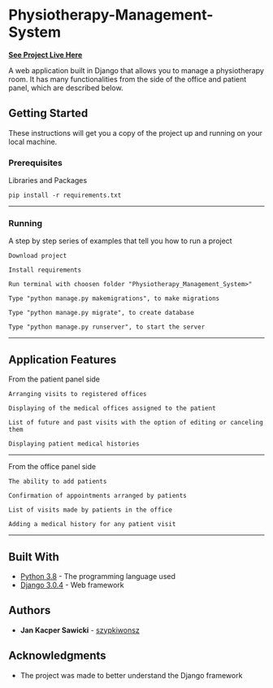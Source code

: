 # Physiotherapy-Management-System
[**See Project Live Here**](https://fizjo-system.herokuapp.com/)

A web application built in Django that allows you to manage a physiotherapy room. It has many functionalities from the side of the office and patient panel, which are described below.

## Getting Started

These instructions will get you a copy of the project up and running on your local machine.

### Prerequisites

Libraries and Packages

```
pip install -r requirements.txt
```
---

### Running

A step by step series of examples that tell you how to run a project

```
Download project
```
```
Install requirements
```
```
Run terminal with choosen folder "Physiotherapy_Management_System>"
```
```
Type "python manage.py makemigrations", to make migrations
```
```
Type "python manage.py migrate", to create database
```
```
Type "python manage.py runserver", to start the server
```
---

## Application Features

From the patient panel side

```
Arranging visits to registered offices
```
```
Displaying of the medical offices assigned to the patient
```
```
List of future and past visits with the option of editing or canceling them
```
```
Displaying patient medical histories
```
---

From the office panel side

```
The ability to add patients
```
```
Confirmation of appointments arranged by patients
```
```
List of visits made by patients in the office
```
```
Adding a medical history for any patient visit
```
---
## Built With

* [Python 3.8](https://www.python.org/) - The programming language used
* [Django 3.0.4](https://www.djangoproject.com/) -  Web framework

## Authors

* **Jan Kacper Sawicki** - [szypkiwonsz](https://github.com/szypkiwonsz)

## Acknowledgments

* The project was made to better understand the Django framework

